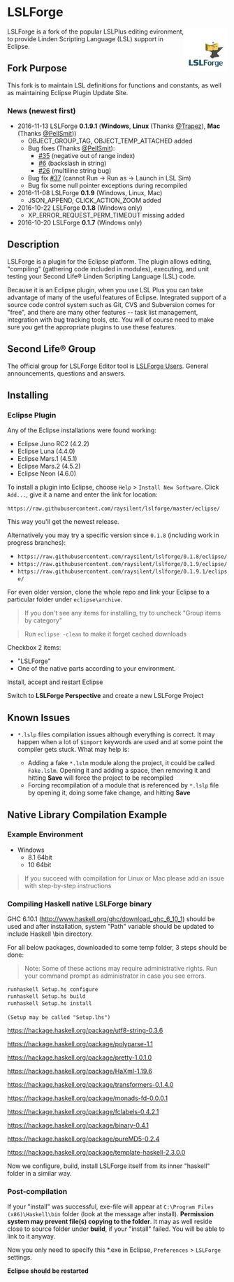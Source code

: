 # LSLForge

<img src="doc/logo100x100.jpg" align="right" width="100px" height="100px" margin="20px" padding="20px"/>

LSLForge is a fork of the popular LSLPlus editing evironment, to provide Linden Scripting Language (LSL) support in Eclipse.

## Fork Purpose

This fork is to maintain LSL definitions for functions and constants, as well as maintaining Eclipse Plugin Update Site.

### News (newest first)

* 2016-11-13 LSLForge **0.1.9.1** (**Windows**, **Linux** (Thanks [@Trapez](https://github.com/Trapez)), **Mac** (Thanks [@PellSmit](https://github.com/PellSmit)))
    * OBJECT_GROUP_TAG, OBJECT_TEMP_ATTACHED added
    * Bug fixes (Thanks [@PellSmit](https://github.com/PellSmit)):
        * [#35](https://github.com/raysilent/lslforge/issues/35) (negative out of range index)
        * [#6](https://github.com/raysilent/lslforge/issues/6) (backslash in string)
        * [#26](https://github.com/raysilent/lslforge/issues/26) (multiline string bug) 
    * Bug fix [#37](https://github.com/raysilent/lslforge/issues/37) (cannot Run -> Run as -> Launch in LSL Sim)
    * Bug fix some null pointer exceptions during recompiled 
* 2016-11-08 LSLForge **0.1.9** (Windows, Linux, Mac)
    * JSON_APPEND, CLICK_ACTION_ZOOM added
* 2016-10-22 LSLForge **0.1.8** (Windows only)
    * XP_ERROR_REQUEST_PERM_TIMEOUT missing added
* 2016-10-20 LSLForge **0.1.7** (Windows only)

## Description

LSLForge is a plugin for the Eclipse platform. The plugin allows editing, "compiling" (gathering code included in modules), executing, and unit testing your Second Life® Linden Scripting Language (LSL) code.

Because it is an Eclipse plugin, when you use LSL Plus you can take advantage of many of the useful features of Eclipse. Integrated support of a source code control system such as Git, CVS and Subversion comes for "free", and there are many other features -- task list management, integration with bug tracking tools, etc. You will of course need to make sure you get the appropriate plugins to use these features.

## Second Life® Group

The official group for LSLForge Editor tool is [LSLForge Users](secondlife:///app/group/381ff28c-1171-27ac-77f5-ded3471b6245/about). General announcements, questions and answers.

## Installing

### Eclipse Plugin

Any of the Eclipse installations were found working:

* Eclipse Juno RC2 (4.2.2)
* Eclipse Luna (4.4.0)
* Eclipse Mars.1 (4.5.1)
* Eclipse Mars.2 (4.5.2)
* Eclipse Neon (4.6.0)

To install a plugin into Eclipse, choose ``Help`` > ``Install New Software``. Click ``Add...``, give it a name and enter the link for location:

``https://raw.githubusercontent.com/raysilent/lslforge/master/eclipse/``

This way you'll get the newest release.

Alternatively you may try a specific version since ``0.1.8`` (including work in progress branches):
* ``https://raw.githubusercontent.com/raysilent/lslforge/0.1.8/eclipse/``
* ``https://raw.githubusercontent.com/raysilent/lslforge/0.1.9/eclipse/``
* ``https://raw.githubusercontent.com/raysilent/lslforge/0.1.9.1/eclipse/``

For even older version, clone the whole repo and link your Eclipse to a particular folder under ``eclipse\archive``. 

> If you don't see any items for installing, try to uncheck "Group items by category"

> Run ``eclipse -clean`` to make it forget cached downloads

Checkbox 2 items:

* "LSLForge"
* One of the native parts according to your environment. 

Install, accept and restart Eclipse

Switch to **LSLForge Perspective** and create a new LSLForge Project 

## Known Issues

* ``*.lslp`` files compilation issues although everything is correct. It may happen when a lot of ``$import`` keywords are used and at some point the compiler gets stuck. What may help is:

    * Adding a fake ``*.lslm`` module along the project, it could be called ``Fake.lslm``. Opening it and adding a space, then removing it and hitting **Save** will force the project to be recompiled
    * Forcing recompilation of a module that is referenced by ``*.lslp`` file by opening it, doing some fake change, and hitting **Save**

## Native Library Compilation Example

### Example Environment

* Windows 
    * 8.1 64bit
    * 10 64bit

> If you succeed with compilation for Linux or Mac please add an issue with step-by-step instructions

### Compiling Haskell native LSLForge binary

GHC 6.10.1 (http://www.haskell.org/ghc/download_ghc_6_10_1) should be used and after installation, system "Path" variable should be updated to include Haskell \bin directory.

For all below packages, downloaded to some temp folder, 3 steps should be done:

> Note: Some of these actions may require administrative rights. Run your command prompt as administrator in case you see errors.

```
runhaskell Setup.hs configure
runhaskell Setup.hs build
runhaskell Setup.hs install

(Setup may be called "Setup.lhs")

```

https://hackage.haskell.org/package/utf8-string-0.3.6

https://hackage.haskell.org/package/polyparse-1.1

https://hackage.haskell.org/package/pretty-1.0.1.0

https://hackage.haskell.org/package/HaXml-1.19.6

https://hackage.haskell.org/package/transformers-0.1.4.0

https://hackage.haskell.org/package/monads-fd-0.0.0.1

https://hackage.haskell.org/package/fclabels-0.4.2.1

https://hackage.haskell.org/package/binary-0.4.1

https://hackage.haskell.org/package/pureMD5-0.2.4

https://hackage.haskell.org/package/template-haskell-2.3.0.0

Now we configure, build, install LSLForge itself from its inner "haskell" folder in a similar way.

### Post-compilation

If your "install" was successful, exe-file will appear at ``C:\Program Files (x86)\Haskell\bin`` folder (look at the message after install). **Permission system may prevent file(s) copying to the folder**. It may as well reside close to source folder under **build**, if your "install" failed. You will be able to link to it anyway.

Now you only need to specify this *.exe in Eclipse, ``Preferences`` > ``LSLForge`` settings.

**Eclipse should be restarted**


